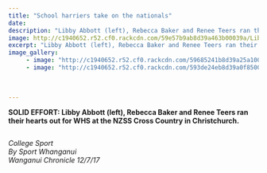 ```yaml
---
title: "School harriers take on the nationals"
date: 
description: "Libby Abbott (left), Rebecca Baker and Renee Teers ran their hearts out for WHS at the NZSS Cross Country in Christchurch..."
image: http://c1940652.r52.cf0.rackcdn.com/59e57b9ab8d39a463b00039a/Libby-Rebecca--Renee-NZSS-cross-country-12-July.jpg
excerpt: "Libby Abbott (left), Rebecca Baker and Renee Teers ran their hearts out for WHS at the NZSS Cross Country in Christchurch."
image_gallery:
     - image: "http://c1940652.r52.cf0.rackcdn.com/59685241b8d39a25a10001d6/Blake-Sherman-Yth-games-winner-chron-12-July.jpg"
     - image: "http://c1940652.r52.cf0.rackcdn.com/593de24eb8d39a0f850005f0/gold-medal-for-Jun-A1.png"
    
    
    
---
```


<p><strong>SOLID EFFORT: Libby Abbott (left), Rebecca Baker and Renee Teers ran their hearts out for WHS at the NZSS Cross Country in Christchurch.</strong></p>
<p><strong><img src=http://c1940652.r52.cf0.rackcdn.com/596855f2b8d39a25a10001dc/all-photo--writing.jpg alt="" /></strong></p>
<p><em>College Sport</em><br /><em>By Sport Whanganui</em><br /><em>Wanganui Chronicle 12/7/17</em></p>

